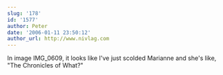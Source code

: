 ```yaml
---
slug: '178'
id: '1577'
author: Peter
date: '2006-01-11 23:50:12'
author_url: http://www.nivlag.com
---
```

In image IMG_0609, it looks like I've just scolded Marianne and she's like, "The Chronicles of What?"
